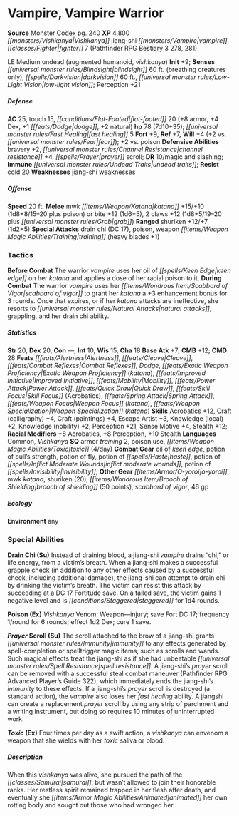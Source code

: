 ﻿---
cssclass: [monsters]
title1: Vampire, Vampire Warrior
title2: Vampire Warrior
CR: 8
sources:
- name: Monster Codex
  page: 240
  link: http://paizo.com/products/btpy9926?Pathfinder-Roleplaying-Game-Monster-Codex
XP: 4800
race: Vishkanya
classes:
- jiang-shi vampire fighter 7 (Pathfinder RPG Bestiary 3 278, 281)
alignment: LE
size: Medium
type: undead
subtypes:
- augmented humanoid
- vishkanya
initiative:
  bonus: 9
senses:
  blindsight: 60
  blindsight_other: breathing creatures only
  darkvision: 60
  low-light vision: true
AC:
  AC: 25
  touch: 15
  flat_footed: 20
  components:
    armor: 8
    dex: 4
    dodge: 1
    natural: 2
HP:
  HP: 78
  long: 7d10+35
  fast_healing: 5
saves:
  fort: 9
  ref: 7
  will: 4
  will_other: +2 vs. fear
  other: +2 vs. poison
defensive_abilities:
- bravery +2
- channel resistance +4
- prayer scroll
DR:
- amount: 10
  weakness: magic and slashing
immunities:
- undead traits
resistances:
  cold: 20
weaknesses:
- jiang-shi weaknesses
speeds:
  base: 20
attacks:
  melee:
  - - text: mwk katana +15/+10 (1d8+8/15-20 plus poison)
      entries:
      - - damage: 1d8+8
          crit_range: 15-20
        - effect: poison
      attack: mwk katana
      bonus:
      - 15
      - 10
  - - text: bite +12 (1d6+5)
      entries:
      - - damage: 1d6+5
      attack: bite
      bonus:
      - 12
    - text: 2 claws +12 (1d8+5/19-20 plus grab)
      entries:
      - - damage: 1d8+5
          crit_range: 19-20
        - effect: grab
      count: 2
      attack: claws
      bonus:
      - 12
  ranged:
  - - text: shuriken +12/+7 (1d2+5)
      entries:
      - - damage: 1d2+5
      attack: shuriken
      bonus:
      - 12
      - 7
  special:
  - drain chi (DC 17)
  - poison
  - weapon training (heavy blades +1)
tactics:
  Before Combat: The warrior vampire uses her oil of keen edge on her katana and applies
    a dose of her racial poison to it.
  During Combat: The warrior vampire uses her scabbard of vigor to grant her katana
    a +3 enhancement bonus for 3 rounds. Once that expires, or if her katana attacks
    are ineffective, she resorts to natural attacks, grappling, and her drain chi
    ability.
ability_scores:
  STR: 20
  DEX: 20
  CON:
  INT: 10
  WIS: 15
  CHA: 18
BAB: 7
CMB: 12
CMD: 28
feats:
- is_bonus: true
  name: Alertness
- name: Cleave
- name: Combat Reflexes
- is_bonus: true
  name: Dodge
- name: Exotic Weapon Proficiency (katana)
- name: Improved Initiative
- is_bonus: true
  name: Mobility
- name: Power Attack
- name: Quick Draw
- is_bonus: true
  name: Skill Focus (Acrobatics)
- is_bonus: true
  name: Spring Attack
- name: Weapon Focus (katana)
- name: Weapon Specialization (katana)
skills:
  Acrobatics: 12
  Craft (calligraphy): 4
  Craft (paintings): 4
  Escape Artist: 3
  Knowledge (local): 2
  Knowledge (nobility): 2
  Perception: 21
  Sense Motive: 4
  Stealth: 12
  _racial_mods:
    Acrobatics:
      _: 8
    Perception:
      _: 8
    Stealth:
      _: 10
languages:
- Common
- Vishkanya
special_qualities:
- armor training 2
- poison use
- toxic (4/day)
gear:
  combat:
  - oil of keen edge
  - potion of bull's strength
  - potion of fly
  - potion of haste
  - potion of inflict moderate wounds
  - potion of invisibility
  other:
  - o-yoroi
  - mwk katana
  - shuriken (20)
  - brooch of shielding (50 points)
  - scabbard of vigor
  - 46 gp
ecology:
  environment: any
special_abilities:
  Drain Chi (Su): Instead of draining blood, a jiang-shi vampire drains “chi,” or
    life energy, from a victim's breath. When a jiang-shi makes a successful grapple
    check (in addition to any other effects caused by a successful check, including
    additional damage), the jiang-shi can attempt to drain chi by drinking the victim's
    breath. The victim can resist this attack by succeeding at a DC 17 Fortitude save.
    On a failed save, the victim gains 1 negative level and is staggered for 1d4 rounds.
  Poison (Ex): 'Vishkanya Venom: Weapon-injury; save Fort DC 17; frequency 1/round
    for 6 rounds; effect 1d2 Dex; cure 1 save.'
  Prayer Scroll (Su): The scroll attached to the brow of a jiang-shi grants immunity
    to any effects generated by spell-completion or spelltrigger magic items, such
    as scrolls and wands. Such magical effects treat the jiang-shi as if she had unbeatable
    spell resistance. A jiang-shi's prayer scroll can be removed with a successful
    steal combat maneuver (Pathfinder RPG Advanced Player's Guide 322), which immediately
    ends the jiang-shi's immunity to these effects. If a jiang-shi's prayer scroll
    is destroyed (a standard action), the vampire also loses her fast healing ability.
    A jiangshi can create a replacement prayer scroll by using any strip of parchment
    and a writing instrument, but doing so requires 10 minutes of uninterrupted work.
  Toxic (Ex): Four times per day as a swift action, a vishkanya can envenom a weapon
    that she wields with her toxic saliva or blood.
desc_long: When this vishkanya was alive, she pursued the path of the samurai, but
  wasn't allowed to join their honorable ranks. Her restless spirit remained trapped
  in her flesh after death, and eventually she animated her own rotting body and sought
  out those who had wronged her.

---

# Vampire, Vampire Warrior

**Source** Monster Codex pg. 240
**XP** 4,800
_[[monsters/Vishkanya|Vishkanya]]_ jiang-shi _[[monsters/Vampire|vampire]]_ _[[classes/Fighter|fighter]]_ 7 (Pathfinder RPG Bestiary 3 278, 281)

LE Medium undead (augmented humanoid, _vishkanya_)
**Init** +9; **Senses** _[[universal monster rules/Blindsight|blindsight]]_ 60 ft. (breathing creatures only), _[[spells/Darkvision|darkvision]]_ 60 ft., _[[universal monster rules/Low-Light Vision|low-light vision]]_; Perception +21

##### Defense

**AC** 25, touch 15, _[[conditions/Flat-Footed|flat-footed]]_ 20 (+8 armor, +4 Dex, +1 _[[feats/Dodge|dodge]]_, +2 natural)
**hp** 78 (7d10+35); _[[universal monster rules/Fast Healing|fast healing]]_ 5
**Fort** +9, **Ref** +7, **Will** +4 (+2 vs. _[[universal monster rules/Fear|fear]]_); +2 vs. poison
**Defensive Abilities** bravery +2, _[[universal monster rules/Channel Resistance|channel resistance]]_ +4, _[[spells/Prayer|prayer]]_ scroll; **DR** 10/magic and slashing; **Immune** _[[universal monster rules/Undead Traits|undead traits]]_; **Resist** cold 20
**Weaknesses** jiang-shi weaknesses

##### Offense
**Speed** 20 ft.
**Melee** mwk _[[items/Weapon/Katana|katana]]_ +15/+10 (1d8+8/15–20 plus poison) or bite +12 (1d6+5), 2 claws +12 (1d8+5/19–20 plus _[[universal monster rules/Grab|grab]]_)
**Ranged** shuriken +12/+7 (1d2+5)
**Special Attacks** drain chi (DC 17), poison, weapon _[[items/Weapon Magic Abilities/Training|training]]_ (heavy blades +1)

### Tactics

**Before Combat** The warrior _vampire_ uses her oil of _[[spells/Keen Edge|keen edge]]_ on her _katana_ and applies a dose of her racial poison to it.
 **During Combat** The warrior _vampire_ uses her _[[items/Wondrous Item/Scabbard of Vigor|scabbard of vigor]]_ to grant her _katana_ a +3 enhancement bonus for 3 rounds. Once that expires, or if her _katana_ attacks are ineffective, she resorts to _[[universal monster rules/Natural Attacks|natural attacks]]_, grappling, and her drain chi ability.

##### Statistics
**Str** 20, **Dex** 20, **Con** —, **Int** 10, **Wis** 15, **Cha** 18
**Base Atk** +7; **CMB** +12; **CMD** 28
**Feats** _[[feats/Alertness|Alertness]]_, _[[feats/Cleave|Cleave]]_, _[[feats/Combat Reflexes|Combat Reflexes]]_, _Dodge_, _[[feats/Exotic Weapon Proficiency|Exotic Weapon Proficiency]]_ (_katana_), _[[feats/Improved Initiative|Improved Initiative]]_, _[[feats/Mobility|Mobility]]_, _[[feats/Power Attack|Power Attack]]_, _[[feats/Quick Draw|Quick Draw]]_, _[[feats/Skill Focus|Skill Focus]]_ (Acrobatics), _[[feats/Spring Attack|Spring Attack]]_, _[[feats/Weapon Focus|Weapon Focus]]_ (_katana_), _[[feats/Weapon Specialization|Weapon Specialization]]_ (_katana_)
**Skills** Acrobatics +12, Craft (calligraphy) +4, Craft (paintings) +4, Escape Artist +3, Knowledge (local) +2, Knowledge (nobility) +2, Perception +21, Sense Motive +4, Stealth +12; **Racial Modifiers** +8 Acrobatics, +8 Perception, +10 Stealth
**Languages** Common, _Vishkanya_
**SQ** armor _training_ 2, poison use, _[[items/Weapon Magic Abilities/Toxic|toxic]]_ (4/day)
**Combat Gear** oil of _keen edge_, potion of bull’s strength, potion of fly, potion of _[[spells/Haste|haste]]_, potion of _[[spells/Inflict Moderate Wounds|inflict moderate wounds]]_, potion of _[[spells/Invisibility|invisibility]]_; **Other Gear** _[[items/Armor/O-yoroi|o-yoroi]]_, mwk _katana_, shuriken (20), _[[items/Wondrous Item/Brooch of Shielding|brooch of shielding]]_ (50 points), _scabbard of vigor_, 46 gp

##### Ecology

**Environment** any

### Special Abilities

**Drain Chi (Su)** Instead of draining blood, a jiang-shi _vampire_ drains “chi,” or life energy, from a victim’s breath. When a jiang-shi makes a successful grapple check (in addition to any other effects caused by a successful check, including additional damage), the jiang-shi can attempt to drain chi by drinking the victim’s breath. The victim can resist this attack by succeeding at a DC 17 Fortitude save. On a failed save, the victim gains 1 negative level and is _[[conditions/Staggered|staggered]]_ for 1d4 rounds.

**Poison (Ex)** _Vishkanya_ Venom: Weapon—injury; save Fort DC 17; frequency 1/round for 6 rounds; effect 1d2 Dex; cure 1 save.

**_Prayer_ Scroll (Su)** The scroll attached to the brow of a jiang-shi grants _[[universal monster rules/Immunity|immunity]]_ to any effects generated by spell-completion or spelltrigger magic items, such as scrolls and wands. Such magical effects treat the jiang-shi as if she had unbeatable _[[universal monster rules/Spell Resistance|spell resistance]]_. A jiang-shi’s _prayer_ scroll can be removed with a successful steal combat maneuver (Pathfinder RPG Advanced Player’s Guide 322), which immediately ends the jiang-shi’s _immunity_ to these effects. If a jiang-shi’s _prayer_ scroll is destroyed (a standard action), the _vampire_ also loses her _fast healing_ ability. A jiangshi can create a replacement _prayer_ scroll by using any strip of parchment and a writing instrument, but doing so requires 10 minutes of uninterrupted work.

**_Toxic_ (Ex)** Four times per day as a swift action, a _vishkanya_ can envenom a weapon that she wields with her _toxic_ saliva or blood.

##### Description

When this _vishkanya_ was alive, she pursued the path of the _[[classes/Samurai|samurai]]_, but wasn’t allowed to join their honorable ranks. Her restless spirit remained trapped in her flesh after death, and eventually she _[[items/Armor Magic Abilities/Animated|animated]]_ her own rotting body and sought out those who had wronged her.